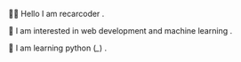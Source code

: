 🙋‍♂️ Hello I am recarcoder . 

🧭 I am interested in web development and machine learning .  

🐍 I am learning python (*_*) . 

